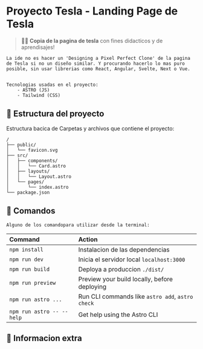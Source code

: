 # Proyecto Tesla - Landing Page de Tesla


> 🧑‍🚀 **Copia de la pagina de tesla** con fines didacticos y de aprendisajes!

    La ide no es hacer un 'Designing a Pixel Perfect Clone' de la pagina de Tesla si no un diseño similar. Y procurando hacerlo lo mas puro posible, sin usar librerias como React, Angular, Svelte, Next o Vue.


    Tecnologias usadas en el proyecto:
        - ASTRO (JS)
        - Tailwind (CSS)


## 🚀 Estructura del proyecto

Estructura bacica de Carpetas y archivos que contiene el proyecto:

```
/
├── public/
│   └── favicon.svg
├── src/
│   ├── components/
│   │   └── Card.astro
│   ├── layouts/
│   │   └── Layout.astro
│   └── pages/
│       └── index.astro
└── package.json
```



## 🧞 Comandos

    Alguno de los comandopara utilizar desde la terminal:

| Command                   | Action                                           |
| :------------------------ | :----------------------------------------------- |
| `npm install`             | Instalacion de las dependencias                  |
| `npm run dev`             | Inicia el servidor local `localhost:3000`        |
| `npm run build`           | Deploya a produccion `./dist/`                   |
| `npm run preview`         | Preview your build locally, before deploying     |
| `npm run astro ...`       | Run CLI commands like `astro add`, `astro check` |
| `npm run astro -- --help` | Get help using the Astro CLI                     |

## 👀 Informacion extra


